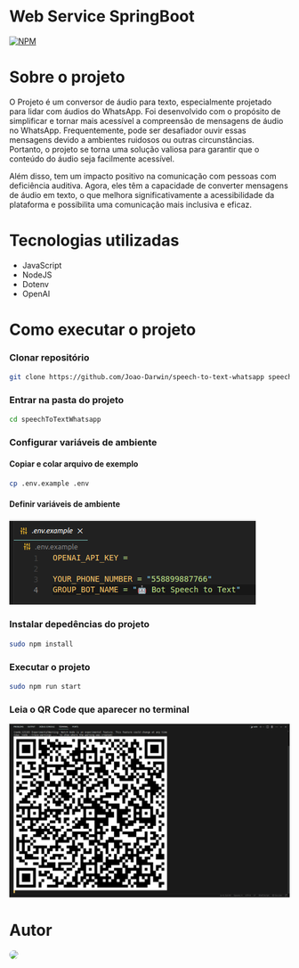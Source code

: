 # Web Service SpringBoot
[![NPM](https://img.shields.io/npm/l/react)](https://github.com/Joao-Darwin/speech-to-text-whatsapp/blob/main/LICENSE) 

# Sobre o projeto

O Projeto é um conversor de áudio para texto, especialmente projetado para lidar com áudios do WhatsApp. Foi desenvolvido com o propósito de simplificar e tornar mais acessível a compreensão de mensagens de áudio no WhatsApp.
Frequentemente, pode ser desafiador ouvir essas mensagens devido a ambientes ruidosos ou outras circunstâncias. Portanto, o projeto se torna uma solução valiosa para garantir que o conteúdo do áudio seja facilmente acessível.

Além disso, tem um impacto positivo na comunicação com pessoas com deficiência auditiva. Agora, eles têm a capacidade de converter mensagens de áudio em texto, o que melhora significativamente a acessibilidade da plataforma e possibilita uma comunicação mais inclusiva e eficaz.

# Tecnologias utilizadas
- JavaScript
- NodeJS
- Dotenv
- OpenAI

# Como executar o projeto

### Clonar repositório
```bash
git clone https://github.com/Joao-Darwin/speech-to-text-whatsapp speechToTextWhatsapp
```
### Entrar na pasta do projeto
```bash
cd speechToTextWhatsapp
```
### Configurar variáveis de ambiente
#### Copiar e colar arquivo de exemplo
```bash
cp .env.example .env
```
#### Definir variáveis de ambiente
![Exemplo definição](https://github.com/Joao-Darwin/repoImgs/blob/main/Imgs%20-%20SpeechToTextWhatsapp/exemploenv.png)
### Instalar depedências do projeto
```bash
sudo npm install
```
### Executar o projeto
```bash
sudo npm run start
```
### Leia o QR Code que aparecer no terminal
![Exemplo QR Code](https://github.com/Joao-Darwin/repoImgs/blob/main/Imgs%20-%20SpeechToTextWhatsapp/QRcode.png)

# Autor

<div>
 <a href="https://www.linkedin.com/in/joao-darwin/" target="_blank"><img src="https://img.shields.io/badge/-LinkedIn-%230077B5?style=for-the-badge&logo=linkedin&logoColor=white" style="border-radius: 30px"></a>
</div>
